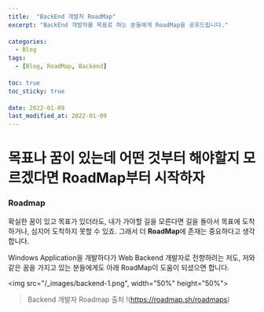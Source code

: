 ```yaml
---
title:  "BackEnd 개발자 RoadMap"
excerpt: "BackEnd 개발자를 목표로 하는 분들에게 RoadMap을 공유드립니다."

categories:
  - Blog
tags:
  - [Blog, RoadMap, Backend]

toc: true
toc_sticky: true
 
date: 2022-01-09
last_modified_at: 2022-01-09
---
```


# 목표나 꿈이 있는데 어떤 것부터 해야할지 모르겠다면 **RoadMap**부터 시작하자

### Roadmap

확실한 꿈이 있고 목표가 있더라도, 내가 가야할 길을 모른다면 길을 돌아서 목표에 도착하거나, 심지어 도착하지 못할 수 있죠.
그래서 더 **RoadMap**에 존재는 중요하다고 생각합니다.

Windows Application을 개발하다가 Web Backend 개발자로 전향하려는 저도, 
저와 같은 꿈을 가지고 있는 분들에게도 아래 RoadMap이 도움이 되셨으면 합니다.

<img src="/_images/backend-1.png", width="50%" height="50%">

>Backend 개발자 Roadmap 출처 !(https://roadmap.sh/roadmaps)

